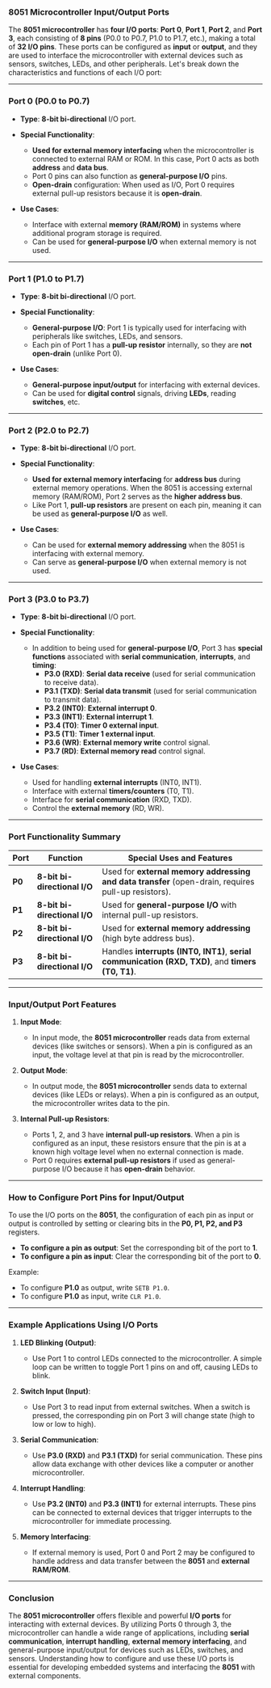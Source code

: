 ### **8051 Microcontroller Input/Output Ports**

The **8051 microcontroller** has **four I/O ports**: **Port 0**, **Port 1**, **Port 2**, and **Port 3**, each consisting of **8 pins** (P0.0 to P0.7, P1.0 to P1.7, etc.), making a total of **32 I/O pins**. These ports can be configured as **input** or **output**, and they are used to interface the microcontroller with external devices such as sensors, switches, LEDs, and other peripherals. Let's break down the characteristics and functions of each I/O port:

---

### **Port 0 (P0.0 to P0.7)**

- **Type**: **8-bit bi-directional** I/O port.
- **Special Functionality**:
  - **Used for external memory interfacing** when the microcontroller is connected to external RAM or ROM. In this case, Port 0 acts as both **address** and **data bus**.
  - Port 0 pins can also function as **general-purpose I/O** pins.
  - **Open-drain** configuration: When used as I/O, Port 0 requires external pull-up resistors because it is **open-drain**.
  
- **Use Cases**:
  - Interface with external **memory (RAM/ROM)** in systems where additional program storage is required.
  - Can be used for **general-purpose I/O** when external memory is not used.

---

### **Port 1 (P1.0 to P1.7)**

- **Type**: **8-bit bi-directional** I/O port.
- **Special Functionality**:
  - **General-purpose I/O**: Port 1 is typically used for interfacing with peripherals like switches, LEDs, and sensors.
  - Each pin of Port 1 has a **pull-up resistor** internally, so they are **not open-drain** (unlike Port 0).
  
- **Use Cases**:
  - **General-purpose input/output** for interfacing with external devices.
  - Can be used for **digital control** signals, driving **LEDs**, reading **switches**, etc.

---

### **Port 2 (P2.0 to P2.7)**

- **Type**: **8-bit bi-directional** I/O port.
- **Special Functionality**:
  - **Used for external memory interfacing** for **address bus** during external memory operations. When the 8051 is accessing external memory (RAM/ROM), Port 2 serves as the **higher address bus**.
  - Like Port 1, **pull-up resistors** are present on each pin, meaning it can be used as **general-purpose I/O** as well.
  
- **Use Cases**:
  - Can be used for **external memory addressing** when the 8051 is interfacing with external memory.
  - Can serve as **general-purpose I/O** when external memory is not used.
  
---

### **Port 3 (P3.0 to P3.7)**

- **Type**: **8-bit bi-directional** I/O port.
- **Special Functionality**:
  - In addition to being used for **general-purpose I/O**, Port 3 has **special functions** associated with **serial communication**, **interrupts**, and **timing**:
    - **P3.0 (RXD)**: **Serial data receive** (used for serial communication to receive data).
    - **P3.1 (TXD)**: **Serial data transmit** (used for serial communication to transmit data).
    - **P3.2 (INT0)**: **External interrupt 0**.
    - **P3.3 (INT1)**: **External interrupt 1**.
    - **P3.4 (T0)**: **Timer 0 external input**.
    - **P3.5 (T1)**: **Timer 1 external input**.
    - **P3.6 (WR)**: **External memory write** control signal.
    - **P3.7 (RD)**: **External memory read** control signal.
  
- **Use Cases**:
  - Used for handling **external interrupts** (INT0, INT1).
  - Interface with external **timers/counters** (T0, T1).
  - Interface for **serial communication** (RXD, TXD).
  - Control the **external memory** (RD, WR).
  
---

### **Port Functionality Summary**

| Port | Function                         | Special Uses and Features                                        |
|------|----------------------------------|------------------------------------------------------------------|
| **P0**| **8-bit bi-directional I/O**     | Used for **external memory addressing and data transfer** (open-drain, requires pull-up resistors). |
| **P1**| **8-bit bi-directional I/O**     | Used for **general-purpose I/O** with internal pull-up resistors. |
| **P2**| **8-bit bi-directional I/O**     | Used for **external memory addressing** (high byte address bus). |
| **P3**| **8-bit bi-directional I/O**     | Handles **interrupts (INT0, INT1)**, **serial communication (RXD, TXD)**, and **timers (T0, T1)**. |

---

### **Input/Output Port Features**

1. **Input Mode**:
   - In input mode, the **8051 microcontroller** reads data from external devices (like switches or sensors). When a pin is configured as an input, the voltage level at that pin is read by the microcontroller.

2. **Output Mode**:
   - In output mode, the **8051 microcontroller** sends data to external devices (like LEDs or relays). When a pin is configured as an output, the microcontroller writes data to the pin.

3. **Internal Pull-up Resistors**:
   - Ports 1, 2, and 3 have **internal pull-up resistors**. When a pin is configured as an input, these resistors ensure that the pin is at a known high voltage level when no external connection is made.
   - Port 0 requires **external pull-up resistors** if used as general-purpose I/O because it has **open-drain** behavior.

---

### **How to Configure Port Pins for Input/Output**

To use the I/O ports on the **8051**, the configuration of each pin as input or output is controlled by setting or clearing bits in the **P0, P1, P2, and P3** registers.

- **To configure a pin as output**: Set the corresponding bit of the port to **1**.
- **To configure a pin as input**: Clear the corresponding bit of the port to **0**.

Example:  
- To configure **P1.0** as output, write `SETB P1.0`.
- To configure **P1.0** as input, write `CLR P1.0`.

---

### **Example Applications Using I/O Ports**

1. **LED Blinking (Output)**:
   - Use Port 1 to control LEDs connected to the microcontroller. A simple loop can be written to toggle Port 1 pins on and off, causing LEDs to blink.

2. **Switch Input (Input)**:
   - Use Port 3 to read input from external switches. When a switch is pressed, the corresponding pin on Port 3 will change state (high to low or low to high).

3. **Serial Communication**:
   - Use **P3.0 (RXD)** and **P3.1 (TXD)** for serial communication. These pins allow data exchange with other devices like a computer or another microcontroller.

4. **Interrupt Handling**:
   - Use **P3.2 (INT0)** and **P3.3 (INT1)** for external interrupts. These pins can be connected to external devices that trigger interrupts to the microcontroller for immediate processing.

5. **Memory Interfacing**:
   - If external memory is used, Port 0 and Port 2 may be configured to handle address and data transfer between the **8051** and **external RAM/ROM**.

---

### **Conclusion**

The **8051 microcontroller** offers flexible and powerful **I/O ports** for interacting with external devices. By utilizing Ports 0 through 3, the microcontroller can handle a wide range of applications, including **serial communication**, **interrupt handling**, **external memory interfacing**, and general-purpose input/output for devices such as LEDs, switches, and sensors. Understanding how to configure and use these I/O ports is essential for developing embedded systems and interfacing the **8051** with external components.
